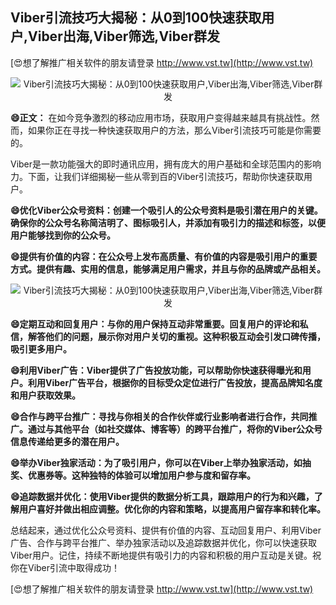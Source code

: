 ## **Viber引流技巧大揭秘：从0到100快速获取用户,Viber出海,Viber筛选,Viber群发**

[😍想了解推广相关软件的朋友请登录 http://www.vst.tw](http://www.vst.tw)

 <center><img src="https://vst.tw/MP4/tuiguang/png/0.png" alt="Viber引流技巧大揭秘：从0到100快速获取用户,Viber出海,Viber筛选,Viber群发"></center>

**😄正文：**
在如今竞争激烈的移动应用市场，获取用户变得越来越具有挑战性。然而，如果你正在寻找一种快速获取用户的方法，那么Viber引流技巧可能是你需要的。

Viber是一款功能强大的即时通讯应用，拥有庞大的用户基础和全球范围内的影响力。下面，让我们详细揭秘一些从零到百的Viber引流技巧，帮助你快速获取用户。

**😄优化Viber公众号资料：创建一个吸引人的公众号资料是吸引潜在用户的关键。确保你的公众号名称简洁明了、图标吸引人，并添加有吸引力的描述和标签，以便用户能够找到你的公众号。**

**😄提供有价值的内容：在公众号上发布高质量、有价值的内容是吸引用户的重要方式。提供有趣、实用的信息，能够满足用户需求，并且与你的品牌或产品相关。**

 <center><img src="https://vst.tw/MP4/tuiguang/png/8.png" alt="Viber引流技巧大揭秘：从0到100快速获取用户,Viber出海,Viber筛选,Viber群发"></center>

**😄定期互动和回复用户：与你的用户保持互动非常重要。回复用户的评论和私信，解答他们的问题，展示你对用户关切的重视。这种积极互动会引发口碑传播，吸引更多用户。**

**😄利用Viber广告：Viber提供了广告投放功能，可以帮助你快速获得曝光和用户。利用Viber广告平台，根据你的目标受众定位进行广告投放，提高品牌知名度和用户获取效果。**

**😄合作与跨平台推广：寻找与你相关的合作伙伴或行业影响者进行合作，共同推广。通过与其他平台（如社交媒体、博客等）的跨平台推广，将你的Viber公众号信息传递给更多的潜在用户。**

**😄举办Viber独家活动：为了吸引用户，你可以在Viber上举办独家活动，如抽奖、优惠券等。这种独特的体验可以增加用户参与度和留存率。**

**😄追踪数据并优化：使用Viber提供的数据分析工具，跟踪用户的行为和兴趣，了解用户喜好并做出相应调整。优化你的内容和策略，以提高用户留存率和转化率。**

总结起来，通过优化公众号资料、提供有价值的内容、互动回复用户、利用Viber广告、合作与跨平台推广、举办独家活动以及追踪数据并优化，你可以快速获取Viber用户。记住，持续不断地提供有吸引力的内容和积极的用户互动是关键。祝你在Viber引流中取得成功！

[😍想了解推广相关软件的朋友请登录 http://www.vst.tw](http://www.vst.tw)



